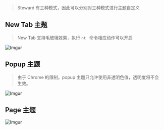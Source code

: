 > Steward 有三种模式，因此可以分别对三种模式进行主题自定义

## New Tab 主题
> New Tab 支持毛玻璃效果，执行 `nt ` 命令相应动作可以开启

![Imgur](https://i.imgur.com/nMXxSBm.png)

## Popup 主题
> 由于 Chrome 的限制，popup 主题只允许使用非透明色值，透明度将不会生效。

![Imgur](https://i.imgur.com/tfjjBfP.png)

## Page 主题
![Imgur](https://i.imgur.com/2WqJplo.png)